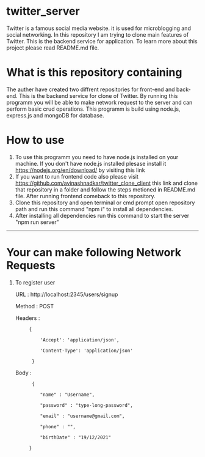 # twitter_server
Twitter is a famous social media website. it is used for microblogging and social networking. In this repository I am trying to clone main features of Twitter. This is the backend service for application. To learn more about this project please read README.md file.

# What is this repository containing 
The auther have created two diffrent repositories for front-end and back-end. This is the backend service for clone of Twitter. By running this programm you will be able to make network request to the server and can perform basic crud operations. This programm is build using node.js, express.js and mongoDB for database. 

# How to use 
1) To use this programm you need to have node.js installed on your machine. If you don't have node.js installed plesase install it https://nodejs.org/en/download/ by visiting this link
2) If you want to run frontend code also please visit https://github.com/avinashnadkar/twitter_clone_client this link and clone that repository in a folder and follow the steps metioned in README.md file. After running frontend comeback to this repository.
3) Clone this repository and open terminal or cmd prompt open repository path and run this command "npm i" to install all dependencies.
4) After installing all dependencies run this command to start the server "npm run server"

-----

# Your can make following Network Requests
  1) To register user
  
      URL : http://localhost:2345/users/signup 
      
      Method : POST
      
      Headers : 
              
              {
      
                  'Accept': 'application/json',
                  
                  'Content-Type': 'application/json'   
                  
               }
               
      Body :   
               
               {
      
                  "name" : "Username",
                  
                  "password" : "type-long-password",
                  
                  "email" : "username@gmail.com",
                  
                  "phone" : "",
                  
                  "birthDate" : "19/12/2021"
                  
              }


